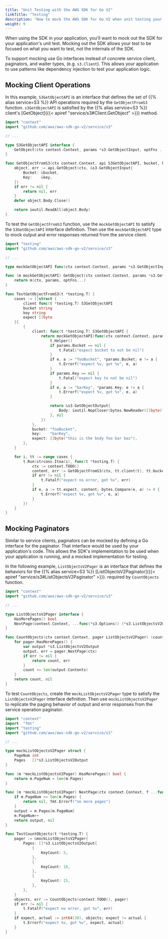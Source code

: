 ```yaml
---
title: "Unit Testing with the AWS SDK for Go V2"
linkTitle: "Testing"
description: "How to mock the AWS SDK for Go V2 when unit testing your application."
weight: 9
---
```


When using the SDK in your application, you'll want to mock out the SDK for
your application's unit test. Mocking out the SDK allows your test to be
focused on what you want to test, not the internals of the SDK.

To support mocking use Go interfaces instead of concrete service client,
paginators, and waiter types, (e.g. `s3.Client`). This allows your application
to use patterns like dependency injection to test your application logic.

## Mocking Client Operations

In this example, `S3GetObjectAPI` is an interface that defines the set of
{{% alias service=S3 %}} API operations required by the `GetObjectFromS3`
function. `s3GetObjectAPI` is satisfied by the {{% alias service=S3 %}}
client's [GetObject]({{< apiref "service/s3#Client.GetObject" >}}) method.

```go
import "context"
import "github.com/aws/aws-sdk-go-v2/service/s3"

// ...

type S3GetObjectAPI interface {
	GetObject(ctx context.Context, params *s3.GetObjectInput, optFns ...func(*s3.Options)) (*s3.GetObjectOutput, error)
}

func GetObjectFromS3(ctx context.Context, api S3GetObjectAPI, bucket, key string) ([]byte, error) {
	object, err := api.GetObject(ctx, &s3.GetObjectInput{
		Bucket: &bucket,
		Key:    &key,
	})
	if err != nil {
		return nil, err
	}
	defer object.Body.Close()

	return ioutil.ReadAll(object.Body)
}
```

To test the `GetObjectFromS3` function, use the `mockGetObjectAPI` to satisfy
the `S3GetObjectAPI` interface definition. Then use the `mockGetObjectAPI` type to mock output
and error responses returned from the service client.

```go
import "testing"
import "github.com/aws/aws-sdk-go-v2/service/s3"

// ...

type mockGetObjectAPI func(ctx context.Context, params *s3.GetObjectInput, optFns ...func(*s3.Options)) (*s3.GetObjectOutput, error)

func (m mockGetObjectAPI) GetObject(ctx context.Context, params *s3.GetObjectInput, optFns ...func(*s3.Options)) (*s3.GetObjectOutput, error) {
	return m(ctx, params, optFns...)
}

func TestGetObjectFromS3(t *testing.T) {
	cases := []struct {
		client func(t *testing.T) S3GetObjectAPI
		bucket string
		key	string
		expect []byte
	}{
		{
			client: func(t *testing.T) S3GetObjectAPI {
				return mockGetObjectAPI(func(ctx context.Context, params *s3.GetObjectInput, optFns ...func(*s3.Options)) (*s3.GetObjectOutput, error) {
					t.Helper()
					if params.Bucket == nil {
						t.Fatal("expect bucket to not be nil")
					}
					if e, a := "fooBucket", *params.Bucket; e != a {
						t.Errorf("expect %v, got %v", e, a)
					}
					if params.Key == nil {
						t.Fatal("expect key to not be nil")
					}
					if e, a := "barKey", *params.Key; e != a {
						t.Errorf("expect %v, got %v", e, a)
					}

					return &s3.GetObjectOutput{
						Body: ioutil.NopCloser(bytes.NewReader([]byte("this is the body foo bar baz"))),
					}, nil
				})
			},
			bucket: "fooBucket",
			key:	"barKey",
			expect: []byte("this is the body foo bar baz"),
		},
	}

	for i, tt := range cases {
		t.Run(strconv.Itoa(i), func(t *testing.T) {
			ctx := context.TODO()
			content, err := GetObjectFromS3(ctx, tt.client(t), tt.bucket, tt.key)
			if err != nil {
				t.Fatalf("expect no error, got %v", err)
			}
			if e, a := tt.expect, content; bytes.Compare(e, a) != 0 {
				t.Errorf("expect %v, got %v", e, a)
			}
		})
	}
}
```

## Mocking Paginators

Similar to service clients, paginators can be mocked by defining a Go interface
for the paginator. That interface would be used by your application's code. This
allows the SDK's implementation to be used when your application is running,
and a mocked implementation for testing.

In the following example, `ListObjectsV2Pager` is an interface that defines the
behaviors for the {{% alias service=S3 %}}
[ListObjectsV2Paginator]({{< apiref "service/s3#ListObjectsV2Paginator" >}}).
required by `CountObjects` function.

```go
import "context"
import "github.com/aws/aws-sdk-go-v2/service/s3"

// ...

type ListObjectsV2Pager interface {
	HasMorePages() bool
	NextPage(context.Context, ...func(*s3.Options)) (*s3.ListObjectsV2Output, error)
}

func CountObjects(ctx context.Context, pager ListObjectsV2Pager) (count int, err error) {
	for pager.HasMorePages() {
		var output *s3.ListObjectsV2Output
		output, err = pager.NextPage(ctx)
		if err != nil {
			return count, err
		}
		count += len(output.Contents)
	}
	return count, nil
}
```

To test `CountObjects`, create the `mockListObjectsV2Pager` type to
satisfy the `ListObjectsV2Pager` interface definition. Then use `mockListObjectsV2Pager`
to replicate the paging behavior of output and error responses from the service
operation paginator.

```go
import "context"
import	"fmt"
import "testing"
import "github.com/aws/aws-sdk-go-v2/service/s3"

// ...

type mockListObjectsV2Pager struct {
	PageNum int
	Pages   []*s3.ListObjectsV2Output
}

func (m *mockListObjectsV2Pager) HasMorePages() bool {
	return m.PageNum < len(m.Pages)
}

func (m *mockListObjectsV2Pager) NextPage(ctx context.Context, f ...func(*s3.Options)) (output *s3.ListObjectsV2Output, err error) {
	if m.PageNum >= len(m.Pages) {
		return nil, fmt.Errorf("no more pages")
	}
	output = m.Pages[m.PageNum]
	m.PageNum++
	return output, nil
}

func TestCountObjects(t *testing.T) {
	pager := &mockListObjectsV2Pager{
		Pages: []*s3.ListObjectsV2Output{
			{
				KeyCount: 5,
			},
			{
				KeyCount: 10,
			},
			{
				KeyCount: 15,
			},
		},
	}
	objects, err := CountObjects(context.TODO(), pager)
	if err != nil {
		t.Fatalf("expect no error, got %v", err)
	}
	if expect, actual := int64(30), objects; expect != actual {
		t.Errorf("expect %v, got %v", expect, actual)
	}
}
```

